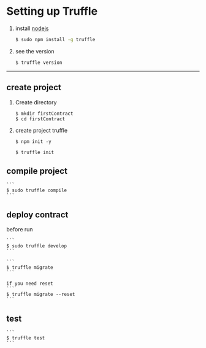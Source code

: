 
# Setting up Truffle
1. install [nodejs](https://nodejs.org/en/)

    ```sh
    $ sudo npm install -g truffle
    ```

2. see the version
    ```sh
    $ truffle version
    ```
 ___

## create project

1. Create directory
    ```
    $ mkdir firstContract
    $ cd firstContract
    ```
2. create project truffle

    ```
    $ npm init -y
    ```

    ```
    $ truffle init
    ```

## compile project
    ```
    $ sudo truffle compile
    ```

## deploy contract  
   before run
   
    ```
    $ sudo truffle develop
    ```

    ```
    $ truffle migrate
    ```

    if you need reset 
    ```
    $ truffle migrate --reset
    ```

##  test
    ```
    $ truffle test
    ```
